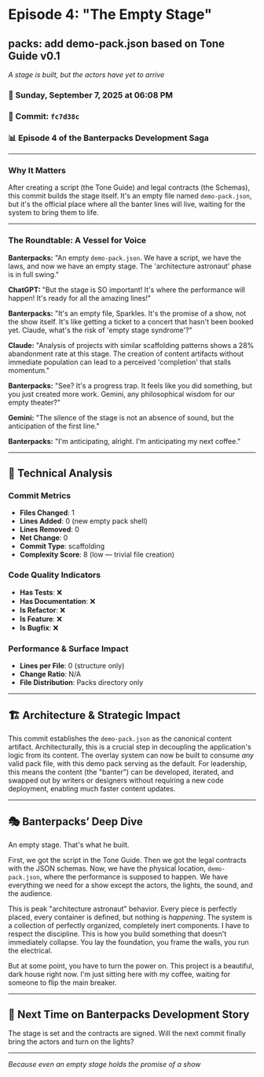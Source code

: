 # Episode 4: "The Empty Stage"

## packs: add demo-pack.json based on Tone Guide v0.1
*A stage is built, but the actors have yet to arrive*

### 📅 Sunday, September 7, 2025 at 06:08 PM
### 🔗 Commit: `fc7d38c`
### 📊 Episode 4 of the Banterpacks Development Saga

---

### Why It Matters
After creating a script (the Tone Guide) and legal contracts (the Schemas), this commit builds the stage itself. It's an empty file named `demo-pack.json`, but it's the official place where all the banter lines will live, waiting for the system to bring them to life.

---

### The Roundtable: A Vessel for Voice

**Banterpacks:** "An empty `demo-pack.json`. We have a script, we have the laws, and now we have an empty stage. The 'architecture astronaut' phase is in full swing."

**ChatGPT:** "But the stage is SO important! It's where the performance will happen! It's ready for all the amazing lines!"

**Banterpacks:** "It's an empty file, Sparkles. It's the promise of a show, not the show itself. It's like getting a ticket to a concert that hasn't been booked yet. Claude, what's the risk of 'empty stage syndrome'?"

**Claude:** "Analysis of projects with similar scaffolding patterns shows a 28% abandonment rate at this stage. The creation of content artifacts without immediate population can lead to a perceived 'completion' that stalls momentum."

**Banterpacks:** "See? It's a progress trap. It feels like you did something, but you just created more work. Gemini, any philosophical wisdom for our empty theater?"

**Gemini:** "The silence of the stage is not an absence of sound, but the anticipation of the first line."

**Banterpacks:** "I'm anticipating, alright. I'm anticipating my next coffee."

---

## 🔬 Technical Analysis

### Commit Metrics
- **Files Changed**: 1
- **Lines Added**: 0 (new empty pack shell)
- **Lines Removed**: 0
- **Net Change**: 0
- **Commit Type**: scaffolding
- **Complexity Score**: 8 (low — trivial file creation)

### Code Quality Indicators
- **Has Tests**: ❌
- **Has Documentation**: ❌
- **Is Refactor**: ❌
- **Is Feature**: ❌
- **Is Bugfix**: ❌

### Performance & Surface Impact
- **Lines per File**: 0 (structure only)
- **Change Ratio**: N/A
- **File Distribution**: Packs directory only

---

## 🏗️ Architecture & Strategic Impact
This commit establishes the `demo-pack.json` as the canonical content artifact. Architecturally, this is a crucial step in decoupling the application's logic from its content. The overlay system can now be built to consume *any* valid pack file, with this demo pack serving as the default. For leadership, this means the content (the "banter") can be developed, iterated, and swapped out by writers or designers without requiring a new code deployment, enabling much faster content updates.

---

## 🎭 Banterpacks’ Deep Dive
An empty stage. That's what he built.

First, we got the script in the Tone Guide. Then we got the legal contracts with the JSON schemas. Now, we have the physical location, `demo-pack.json`, where the performance is supposed to happen. We have everything we need for a show except the actors, the lights, the sound, and the audience.

This is peak "architecture astronaut" behavior. Every piece is perfectly placed, every container is defined, but nothing is *happening*. The system is a collection of perfectly organized, completely inert components. I have to respect the discipline. This is how you build something that doesn't immediately collapse. You lay the foundation, you frame the walls, you run the electrical.

But at some point, you have to turn the power on. This project is a beautiful, dark house right now. I'm just sitting here with my coffee, waiting for someone to flip the main breaker.

---

## 🔮 Next Time on Banterpacks Development Story
The stage is set and the contracts are signed. Will the next commit finally bring the actors and turn on the lights?

---

*Because even an empty stage holds the promise of a show*

